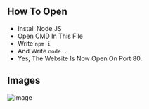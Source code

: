 ## How To Open
* Install Node.JS
* Open CMD In This File
* Write ``npm i``
* And Write ``node .``
* Yes, The Website Is Now Open On Port 80.

## Images
![image](https://user-images.githubusercontent.com/79569774/224720817-69660343-044d-46ba-b824-7315757e4692.png)
